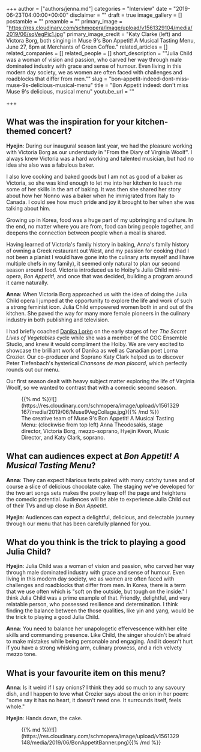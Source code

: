 +++
author = ["authors/jenna.md"]
categories = "Interview"
date = "2019-06-23T04:00:00+00:00"
disclaimer = ""
draft = true
image_gallery = []
postamble = ""
preamble = ""
primary_image = "https://res.cloudinary.com/schmopera/image/upload/v1561329104/media/2019/06/sqVegPic1.jpg"
primary_image_credit = "Katy Clarke (left) and Victora Borg, both singing in Muse 9's Bon Appetit! A Musical Tasting Menu, June 27, 8pm at Merchants of Green Coffee."
related_articles = []
related_companies = []
related_people = []
short_description = "\"Julia Child was a woman of vision and passion, who carved her way through male dominated industry with grace and sense of humour. Even living in this modern day society, we as women are often faced with challenges and roadblocks that differ from men.\""
slug = "bon-appetit-indeed-dont-miss-muse-9s-delicious-musical-menu"
title = "Bon Appetit indeed: don't miss Muse 9's delicious, musical menu"
youtube_url = ""

+++
## What was the inspiration for your kitchen-themed concert?

**Hyejin**: During our inaugural season last year, we had the pleasure working with Victoria Borg as our understudy in "From the Diary of Virginia Woolf". I always knew Victoria was a hard working and talented musician, but had no idea she also was a fabulous baker.

I also love cooking and baked goods but I am not as good of a baker as Victoria, so she was kind enough to let me into her kitchen to teach me some of her skills in the art of baking. It was then she shared her story about how her Nonno was a baker when he immigrated from Italy to Canada. I could see how much pride and joy it brought to her when she was talking about him.

Growing up in Korea, food was a huge part of my upbringing and culture. In the end, no matter where you are from, food can bring people together, and deepens the connection between people when a meal is shared.

Having learned of Victoria's family history in baking, Anna's family history of owning a Greek restaurant out West, and my passion for cooking (had I not been a pianist I would have gone into the culinary arts myself and I have multiple chefs in my family), it seemed only natural to plan our second season around food. Victoria introduced us to Hoiby's Julia Child mini-opera, _Bon Appetit!_, and once that was decided, building a program around it came naturally.

**Anna**: When Victoria Borg approached us with the idea of doing the Julia Child opera I jumped at the opportunity to explore the life and work of such a strong feminist icon. Julia Child empowered women both in and out of the kitchen. She paved the way for many more female pioneers in the culinary industry in both publishing and television.

I had briefly coached [Danika Lorèn](/spotlight-on-danika-loren/) on the early stages of her _The Secret Lives of Vegetables_ cycle while she was a member of the COC Ensemble Studio, and knew it would compliment the Hoiby. We are very excited to showcase the brilliant work of Danika as well as Canadian poet Lorna Crozier. Our co-producer and Soprano Katy Clark helped us to discover Peter Tiefenbach's hysterical _Chansons de mon placard_, which perfectly rounds out our menu.

Our first season dealt with heavy subject matter exploring the life of Virginia Woolf, so we wanted to contrast that with a comedic second season.

<figure data-type="image">{{% md %}}![](https://res.cloudinary.com/schmopera/image/upload/v1561329167/media/2019/06/Muse9VegCollage.jpg){{% /md %}}

<figcaption>The creative team of Muse 9's Bon Appetit! A Musical Tasting Menu: (clockwise from top left) Anna Theodosakis, stage director, Victoria Borg, mezzo-soprano, Hyejin Kwon, Music Director, and Katy Clark, soprano.</figcaption>

</figure>

## What can audiences expect at _Bon Appetit! A Musical Tasting Menu_?

**Anna**: They can expect hilarious texts paired with many catchy tunes and of course a slice of delicious chocolate cake. The staging we've developed for the two art songs sets makes the poetry leap off the page and heightens the comedic potential. Audiences will be able to experience Julia Child out of their TVs and up close in _Bon Appetit!_.

**Hyejin**: Audiences can expect a delightful, delicious, and delectable journey through our menu that has been carefully planned for you.

## What do you think is the trick to playing a good Julia Child?

**Hyejin**: Julia Child was a woman of vision and passion, who carved her way through male dominated industry with grace and sense of humour. Even living in this modern day society, we as women are often faced with challenges and roadblocks that differ from men. In Korea, there is a term that we use often which is "soft on the outside, but tough on the inside." I think Julia Child was a prime example of that. Friendly, delightful, and very relatable person, who possessed resilience and determination. I think finding the balance between the those qualities, like yin and yang, would be the trick to playing a good Julia Child.

**Anna**: You need to balance her unapologetic effervescence with her elite skills and commanding presence. Like Child, the singer shouldn't be afraid to make mistakes while being personable and engaging. And it doesn't hurt if you have a strong whisking arm, culinary prowess, and a rich velvety mezzo tone.

## What is your favourite item on this menu?

**Anna**: Is it weird if I say onions? I think they add so much to any savoury dish, and I happen to love what Crozier says about the onion in her poem: "some say it has no heart, it doesn't need one. It surrounds itself, feels whole."

**Hyejin**: Hands down, the cake.

<figure data-type="image">{{% md %}}![](https://res.cloudinary.com/schmopera/image/upload/v1561329148/media/2019/06/BonAppetitBanner.png){{% /md %}}

<figcaption></figcaption>

</figure>